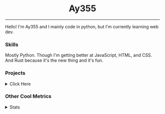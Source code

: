 <h1 align="center"><b>Ay355</b></h1>

---

Hello! I'm Ay355 and I mainly code in python, but I'm currently learning web dev.


### Skills

Mostly Python. Though I'm getting better at JavaScript, HTML, and CSS. And Rust because it's the new thing and it's fun.


### Projects

<details>
 <summary>Click Here</summary>
<br>

 This is probably out of date

[Standle](https://discord.com/oauth2/authorize?client_id=810345494223781899&scope=bot&permissions=8)
 - A multipurpose discord bot for your discord server. Has useful and fun commands for you to mess around with. Made with [discord.py](https://www.github.com/Rapptz/discord.py).

[RoboAy355](https://github.com/Ay-355/RoboAy355)
 - A personal discord bot that I use for random things.

[Asyncdictionary](https://github.com/Ay-355/asyncdictionary)
 - An async wrapper for the freedictionaryAPI. See the README for more info.

 
That's pretty much it, other stuff is closed-source.
 
</details>


### Other Cool Metrics


<details>
<summary>Stats</summary>
<br>
 
<a href="https://github.com/Ay-355">
 <img align="center" src="https://github-readme-stats.vercel.app/api?username=Ay-355&theme=tokyonight&show_icons=true&count_private=true&hide_border=true" />
</a><a href="https://github.com/Ay-355">
  <img align="center" src="https://github-readme-stats.vercel.app/api/top-langs/?username=Ay-355&hide=toml,yaml,cmake&layout=compact&langs_count=8&theme=tokyonight&hide_border=true" />
</a>

 
&nbsp; <!-- Space character to put some space between the different stat types. -->

 
<!--START_SECTION:waka-->
**🐱 My GitHub Data** 

> 🏆 590 Contributions in the Year 2021
 > 
> 📦 1.6 kB Used in GitHub's Storage 
 > 
> 🚫 Not Opted to Hire
 > 
> 📜 13 Public Repositories 
 > 
> 🔑 3 Private Repositories  
 > 
**I'm a Night 🦉** 

```text
🌞 Morning    16 commits     █░░░░░░░░░░░░░░░░░░░░░░░░   5.73% 
🌆 Daytime    123 commits    ███████████░░░░░░░░░░░░░░   44.09% 
🌃 Evening    133 commits    ████████████░░░░░░░░░░░░░   47.67% 
🌙 Night      7 commits      ░░░░░░░░░░░░░░░░░░░░░░░░░   2.51%

```
📅 **I'm Most Productive on Monday** 

```text
Monday       52 commits     ████░░░░░░░░░░░░░░░░░░░░░   18.64% 
Tuesday      31 commits     ██░░░░░░░░░░░░░░░░░░░░░░░   11.11% 
Wednesday    27 commits     ██░░░░░░░░░░░░░░░░░░░░░░░   9.68% 
Thursday     43 commits     ███░░░░░░░░░░░░░░░░░░░░░░   15.41% 
Friday       46 commits     ████░░░░░░░░░░░░░░░░░░░░░   16.49% 
Saturday     47 commits     ████░░░░░░░░░░░░░░░░░░░░░   16.85% 
Sunday       33 commits     ███░░░░░░░░░░░░░░░░░░░░░░   11.83%

```


📊 **This Week I Spent My Time On** 

```text
💬 Programming Languages: 
Python                   4 hrs 44 mins       ███████████████░░░░░░░░░░   62.93% 
Lua                      1 hr 19 mins        ████░░░░░░░░░░░░░░░░░░░░░   17.51% 
Rust                     25 mins             █░░░░░░░░░░░░░░░░░░░░░░░░   5.74% 
PowerShell               24 mins             █░░░░░░░░░░░░░░░░░░░░░░░░   5.41% 
Text                     21 mins             █░░░░░░░░░░░░░░░░░░░░░░░░   4.69%

🔥 Editors: 
Neovim                   5 hrs 22 mins       ██████████████████░░░░░░░   71.51% 
VS Code                  2 hrs 7 mins        ███████░░░░░░░░░░░░░░░░░░   28.21% 
Notepad++                1 min               ░░░░░░░░░░░░░░░░░░░░░░░░░   0.28%

🐱‍💻 Projects: 
school                   4 hrs 31 mins       ███████████████░░░░░░░░░░   60.04% 
Unknown Project          1 hr 5 mins         ███░░░░░░░░░░░░░░░░░░░░░░   14.47% 
nvim                     58 mins             ███░░░░░░░░░░░░░░░░░░░░░░   13.06% 
nvim-lspconfig           20 mins             █░░░░░░░░░░░░░░░░░░░░░░░░   4.53% 
awestar                  13 mins             ░░░░░░░░░░░░░░░░░░░░░░░░░   3.05%

💻 Operating System: 
Windows                  7 hrs 31 mins       █████████████████████████   100.0%

```

**I Mostly Code in Python** 

```text
Python                   6 repos             ████████████████░░░░░░░░░   66.67% 
HTML                     1 repo              ██░░░░░░░░░░░░░░░░░░░░░░░   11.11% 
C++                      1 repo              ██░░░░░░░░░░░░░░░░░░░░░░░   11.11% 
Rust                     1 repo              ██░░░░░░░░░░░░░░░░░░░░░░░   11.11%

```



 Last Updated on 21/11/2021
<!--END_SECTION:waka-->
</details>
